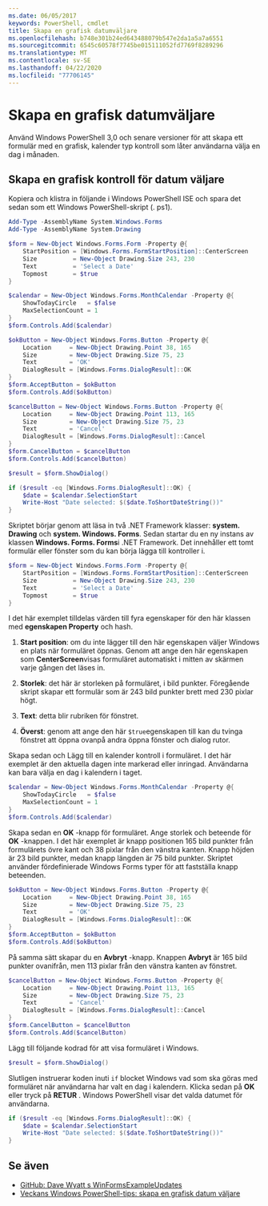 ```yaml
---
ms.date: 06/05/2017
keywords: PowerShell, cmdlet
title: Skapa en grafisk datumväljare
ms.openlocfilehash: b748e301b24ed643488079b547e2da1a5a7a6551
ms.sourcegitcommit: 6545c60578f7745be015111052fd7769f8289296
ms.translationtype: MT
ms.contentlocale: sv-SE
ms.lasthandoff: 04/22/2020
ms.locfileid: "77706145"
---
```

# <a name="creating-a-graphical-date-picker"></a>Skapa en grafisk datumväljare

Använd Windows PowerShell 3,0 och senare versioner för att skapa ett formulär med en grafisk, kalender typ kontroll som låter användarna välja en dag i månaden.

## <a name="create-a-graphical-date-picker-control"></a>Skapa en grafisk kontroll för datum väljare

Kopiera och klistra in följande i Windows PowerShell ISE och spara det sedan som ett Windows PowerShell-skript (. ps1).

```powershell
Add-Type -AssemblyName System.Windows.Forms
Add-Type -AssemblyName System.Drawing

$form = New-Object Windows.Forms.Form -Property @{
    StartPosition = [Windows.Forms.FormStartPosition]::CenterScreen
    Size          = New-Object Drawing.Size 243, 230
    Text          = 'Select a Date'
    Topmost       = $true
}

$calendar = New-Object Windows.Forms.MonthCalendar -Property @{
    ShowTodayCircle   = $false
    MaxSelectionCount = 1
}
$form.Controls.Add($calendar)

$okButton = New-Object Windows.Forms.Button -Property @{
    Location     = New-Object Drawing.Point 38, 165
    Size         = New-Object Drawing.Size 75, 23
    Text         = 'OK'
    DialogResult = [Windows.Forms.DialogResult]::OK
}
$form.AcceptButton = $okButton
$form.Controls.Add($okButton)

$cancelButton = New-Object Windows.Forms.Button -Property @{
    Location     = New-Object Drawing.Point 113, 165
    Size         = New-Object Drawing.Size 75, 23
    Text         = 'Cancel'
    DialogResult = [Windows.Forms.DialogResult]::Cancel
}
$form.CancelButton = $cancelButton
$form.Controls.Add($cancelButton)

$result = $form.ShowDialog()

if ($result -eq [Windows.Forms.DialogResult]::OK) {
    $date = $calendar.SelectionStart
    Write-Host "Date selected: $($date.ToShortDateString())"
}
```

Skriptet börjar genom att läsa in två .NET Framework klasser: **system. Drawing** och **system. Windows. Forms**. Sedan startar du en ny instans av klassen **Windows. Forms. Forms**i .NET Framework. Det innehåller ett tomt formulär eller fönster som du kan börja lägga till kontroller i.

```powershell
$form = New-Object Windows.Forms.Form -Property @{
    StartPosition = [Windows.Forms.FormStartPosition]::CenterScreen
    Size          = New-Object Drawing.Size 243, 230
    Text          = 'Select a Date'
    Topmost       = $true
}
```

I det här exemplet tilldelas värden till fyra egenskaper för den här klassen med **egenskapen Property** och hash.

1. **Start position**: om du inte lägger till den här egenskapen väljer Windows en plats när formuläret öppnas. Genom att ange den här egenskapen som **CenterScreen**visas formuläret automatiskt i mitten av skärmen varje gången det läses in.

2. **Storlek**: det här är storleken på formuläret, i bild punkter.
   Föregående skript skapar ett formulär som är 243 bild punkter brett med 230 pixlar högt.

3. **Text**: detta blir rubriken för fönstret.

4. **Överst**: genom att ange den här `$true`egenskapen till kan du tvinga fönstret att öppna ovanpå andra öppna fönster och dialog rutor.

Skapa sedan och Lägg till en kalender kontroll i formuläret.
I det här exemplet är den aktuella dagen inte markerad eller inringad.
Användarna kan bara välja en dag i kalendern i taget.

```powershell
$calendar = New-Object Windows.Forms.MonthCalendar -Property @{
    ShowTodayCircle   = $false
    MaxSelectionCount = 1
}
$form.Controls.Add($calendar)
```

Skapa sedan en **OK** -knapp för formuläret. Ange storlek och beteende för **OK** -knappen. I det här exemplet är knapp positionen 165 bild punkter från formulärets övre kant och 38 pixlar från den vänstra kanten. Knapp höjden är 23 bild punkter, medan knapp längden är 75 bild punkter. Skriptet använder fördefinierade Windows Forms typer för att fastställa knapp beteenden.

```powershell
$okButton = New-Object Windows.Forms.Button -Property @{
    Location     = New-Object Drawing.Point 38, 165
    Size         = New-Object Drawing.Size 75, 23
    Text         = 'OK'
    DialogResult = [Windows.Forms.DialogResult]::OK
}
$form.AcceptButton = $okButton
$form.Controls.Add($okButton)
```

På samma sätt skapar du en **Avbryt** -knapp.
Knappen **Avbryt** är 165 bild punkter ovanifrån, men 113 pixlar från den vänstra kanten av fönstret.

```powershell
$cancelButton = New-Object Windows.Forms.Button -Property @{
    Location     = New-Object Drawing.Point 113, 165
    Size         = New-Object Drawing.Size 75, 23
    Text         = 'Cancel'
    DialogResult = [Windows.Forms.DialogResult]::Cancel
}
$form.CancelButton = $cancelButton
$form.Controls.Add($cancelButton)
```

Lägg till följande kodrad för att visa formuläret i Windows.

```powershell
$result = $form.ShowDialog()
```

Slutligen instruerar koden inuti `if` blocket Windows vad som ska göras med formuläret när användarna har valt en dag i kalendern. Klicka sedan på **OK** eller tryck på **RETUR** . Windows PowerShell visar det valda datumet för användarna.

```powershell
if ($result -eq [Windows.Forms.DialogResult]::OK) {
    $date = $calendar.SelectionStart
    Write-Host "Date selected: $($date.ToShortDateString())"
}
```

## <a name="see-also"></a>Se även

- [GitHub: Dave Wyatt s WinFormsExampleUpdates](https://github.com/dlwyatt/WinFormsExampleUpdates)
- [Veckans Windows PowerShell-tips: skapa en grafisk datum väljare](/previous-versions/windows/it-pro/windows-powershell-1.0/ff730942(v=technet.10))
